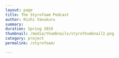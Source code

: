 ```yaml
---
layout: page
title: The Styrofoam Podcast
author: Rishi Vanukuru
summary: 
duration: Spring 2019
thumbnail: /media/thumbnails/styrothumbnail2.png
category: project
permalink: /styrofoam/

---
```


